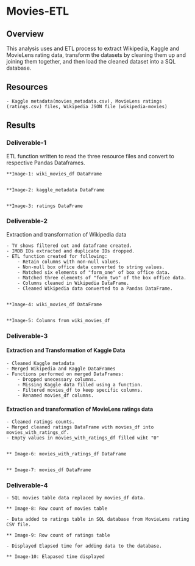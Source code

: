 # Movies-ETL

## Overview

This analysis uses and ETL process to extract Wikipedia, Kaggle and MovieLens rating data, transform the datasets by cleaning them up and joining them together, and then load the cleaned dataset into a SQL database.

## Resources

    - Kaggle metadata(movies_metadata.csv), MovieLens ratings (ratings.csv) files, Wikipedia JSON file (wikipedia-movies)
    
## Results

### Deliverable-1

ETL function written to read the three resource files and convert to respective Pandas Dataframes.


    **Image-1: wiki_movies_df DataFrame


    **Image-2: kaggle_metadata DataFrame


    **Image-3: ratings DataFrame

### Deliverable-2

Extraction and transformation of Wikipedia data

    - TV shows filtered out and dataframe created.
    - IMDB IDs extracted and duplicate IDs dropped.
    - ETL function created for following:
        - Retain columns with non-null values.
        - Non-null box office data converted to string values.
        - Matched six elements of "form_one" of box office data.
        - Matched three elements of "form_two" of the box office data.
        - Columns cleaned in Wikipedia DataFrame.
        - Cleaned Wikipedia data converted to a Pandas DataFrame.


    **Image-4: wiki_movies_df DataFrame


    **Image-5: Columns from wiki_movies_df

### Deliverable-3

#### Extraction and Transformation of Kaggle Data

    - Cleaned Kaggle metadata
    - Merged Wikipedia and Kaggle DataFrames
    - Functions performed on merged DataFrames:
        - Dropped unecessary columns.
        - Missing Kaggle data filled using a function.
        - Filtered movies_df to keep specific columns.
        - Renamed movies_df columns.

#### Extraction and transformation of MovieLens ratings data

    - Cleaned ratings counts.
    - Merged cleaned ratings DataFrame with movies_df into movies_with_ratings_df.
    - Empty values in movies_with_ratings_df filled wiht "0"


    ** Image-6: movies_with_ratings_df DataFrame


    ** Image-7: movies_df DataFrame

### Deliverable-4

    - SQL movies table data replaced by movies_df data.

    ** Image-8: Row count of movies table

    - Data added to ratings table in SQL database from MovieLens rating CSV file.
    
    ** Image-9: Row count of ratings table

    - Displayed Elapsed time for adding data to the database.

    ** Image-10: Elapased time displayed


